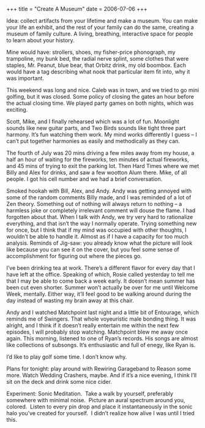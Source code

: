 +++
title = "Create A Museum"
date = 2006-07-06
+++

Idea: collect artifacts from your lifetime and make a museum. You can make your life an exhibit, and the rest of your family can do the same, creating a museum of family culture. A living, breathing, interactive space for people to learn about your history.

Mine would have: strollers, shoes, my fisher-price phonograph, my trampoline, my bunk bed, the radial nerve splint, some clothes that were staples, Mr. Peanut, blue bear, that Orbitz drink, my old boombox. Each would have a tag describing what nook that particular item fit into, why it was important.

This weekend was long and nice. Caleb was in town, and we tried to go mini golfing, but it was closed. Some policy of closing the gates an hour before the actual closing time. We played party games on both nights, which was exciting.

Scott, Mike, and I finally rehearsed which was a lot of fun. Moonlight sounds like new guitar parts, and Two Birds sounds like tight three part harmony. It&#8217;s fun watching them work. My mind works differently I guess &#8211; I can&#8217;t put together harmonies as easily and methodically as they can.

The fourth of July was 20 mins driving a few miles away from my house, a half an hour of waiting for the fireworks, ten minutes of actual fireworks, and 45 mins of trying to exit the parking lot. Then Hard Times where we met Billy and Alex for drinks, and saw a few wootton Alum there. Mike, of all people. I got his cell number and we had a brief conversation.

Smoked hookah with Bill, Alex, and Andy. Andy was getting annoyed with some of the random comments Billy made, and I was reminded of a lot of Zen theory. Something out of nothing will always return to nothing &#8211; a harmless joke or completely irrelevant comment will douse the flame. I had forgotten about that. When I talk with Andy, we try very hard to rationalize everything, and that isn&#8217;t the way I normally operate. Trying something new for once, but I think that if my mind was occupied with other thoughts, I wouldn&#8217;t be able to handle it. Almost as if I have a capacity for too much analysis. Reminds of Jig-saw: you already know what the picture will look like because you can see it on the cover, but you feel some sense of accomplishment for figuring out where the pieces go.

I&#8217;ve been drinking tea at work. There&#8217;s a different flavor for every day that I have left at the office. Speaking of which, Rosie called yesterday to tell me that I may be able to come back a week early. It doesn&#8217;t mean summer has been cut even shorter. Summer won&#8217;t actually be over for me until Welcome Week, mentally. Either way, it&#8217;ll feel good to be walking around during the day instead of wasting my brain away at this chair.

Andy and I watched Matchpoint last night and a little bit of Entourage, which reminds me of Swingers. That whole voyeuristic male bonding thing. It was alright, and I think if it doesn&#8217;t really entertain me within the next few episodes, I will probably stop watching. Matchpoint blew me away once again. This morning, listened to one of Ryan&#8217;s records. His songs are almost like collections of subsongs. It&#8217;s enthusiastic and full of enegy, like Ryan is.

I&#8217;d like to play golf some time. I don&#8217;t know why.

Plans for tonight: play around with Rewiring Garageband to Reason some more. Watch Wedding Crashers, maybe. And if it&#8217;s a nice evening, I think I&#8217;ll sit on the deck and drink some nice cider.

Experiment: Sonic Meditation.  Take a walk by yourself, preferably somewhere with minimal noise.  Picture an aural spectrum around you, colored.  Listen to every pin drop and place it instantaneously in the sonic halo you&#8217;ve created for yourself.  I didn&#8217;t realize how alive I was until I tried this.